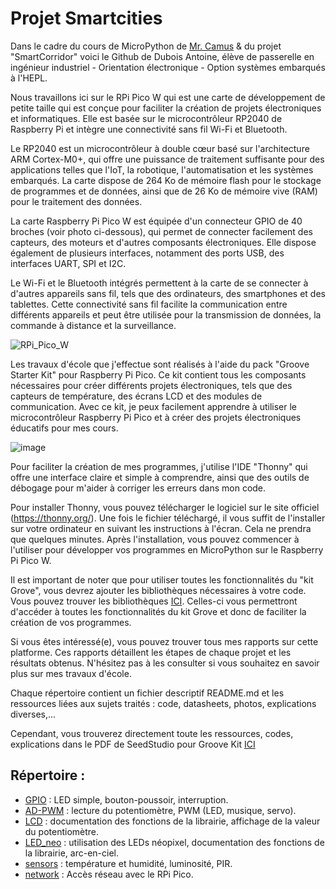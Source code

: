 # Projet Smartcities

Dans le cadre du cours de MicroPython de [Mr. Camus](https://github.com/hepl-camus) & du projet "SmartCorridor" voici le Github de Dubois Antoine, élève de passerelle en ingénieur industriel - Orientation électronique - Option systèmes embarqués à l'HEPL.

Nous travaillons ici sur le RPi Pico W qui est une carte de développement de petite taille qui est conçue pour faciliter la création de projets électroniques et informatiques. Elle est basée sur le microcontrôleur RP2040 de Raspberry Pi et intègre une connectivité sans fil Wi-Fi et Bluetooth.

Le RP2040 est un microcontrôleur à double cœur basé sur l'architecture ARM Cortex-M0+, qui offre une puissance de traitement suffisante pour des applications telles que l'IoT, la robotique, l'automatisation et les systèmes embarqués. La carte dispose de 264 Ko de mémoire flash pour le stockage de programmes et de données, ainsi que de 26 Ko de mémoire vive (RAM) pour le traitement des données.

La carte Raspberry Pi Pico W est équipée d'un connecteur GPIO de 40 broches (voir photo ci-dessous), qui permet de connecter facilement des capteurs, des moteurs et d'autres composants électroniques. Elle dispose également de plusieurs interfaces, notamment des ports USB, des interfaces UART, SPI et I2C.

Le Wi-Fi et le Bluetooth intégrés permettent à la carte de se connecter à d'autres appareils sans fil, tels que des ordinateurs, des smartphones et des tablettes. Cette connectivité sans fil facilite la communication entre différents appareils et peut être utilisée pour la transmission de données, la commande à distance et la surveillance.

![RPi_Pico_W](https://user-images.githubusercontent.com/125505805/220986057-d315d175-f1a6-40c2-9e81-835da921c5e4.png)

Les travaux d'école que j'effectue sont réalisés à l'aide du pack "Groove Starter Kit" pour Raspberry Pi Pico. Ce kit contient tous les composants nécessaires pour créer différents projets électroniques, tels que des capteurs de température, des écrans LCD et des modules de communication. Avec ce kit, je peux facilement apprendre à utiliser le microcontrôleur Raspberry Pi Pico et à créer des projets électroniques éducatifs pour mes cours.

![image](https://user-images.githubusercontent.com/125505805/224513038-80169a9b-650f-497e-b9b0-5ce23e3e218f.png)

Pour faciliter la création de mes programmes, j'utilise l'IDE "Thonny" qui offre une interface claire et simple à comprendre, ainsi que des outils de débogage pour m'aider à corriger les erreurs dans mon code.

Pour installer Thonny, vous pouvez télécharger le logiciel sur le site officiel (https://thonny.org/). Une fois le fichier téléchargé, il vous suffit de l'installer sur votre ordinateur en suivant les instructions à l'écran. Cela ne prendra que quelques minutes. Après l'installation, vous pouvez commencer à l'utiliser pour développer vos programmes en MicroPython sur le Raspberry Pi Pico W.

Il est important de noter que pour utiliser toutes les fonctionnalités du "kit Grove", vous devrez ajouter les bibliothèques nécessaires à votre code. Vous pouvez trouver les bibliothèques [ICI](Ressource/pico-micropython-grove-master.zip). Celles-ci vous permettront d'accéder à toutes les fonctionnalités du kit Grove et donc de faciliter la création de vos programmes.

Si vous êtes intéressé(e), vous pouvez trouver tous mes rapports sur cette platforme. Ces rapports détaillent les étapes de chaque projet et les résultats obtenus. N'hésitez pas à les consulter si vous souhaitez en savoir plus sur mes travaux d'école.

Chaque répertoire contient un fichier descriptif README.md et les ressources liées aux sujets traités : code, datasheets, photos,
explications diverses,...

Cependant, vous trouverez directement toute les ressources, codes, explications dans le PDF de SeedStudio pour Groove Kit [ICI](https://files.seeedstudio.com/wiki/Grove_Shield_for_Pi_Pico_V1.0/Begiinner's-Guide-for-Raspberry-Pi-Pico.pdf)

## Répertoire :

- [GPIO](GPIO) : LED simple, bouton-poussoir, interruption.
- [AD-PWM](AD-PWM) : lecture du potentiomètre, PWM (LED, musique, servo).
- [LCD](LCD) : documentation des fonctions de la librairie, affichage de la valeur du potentiomètre.
- [LED_neo](LED_neo) : utilisation des LEDs néopixel, documentation des fonctions de la librairie, arc-en-ciel.
- [sensors](sensors) : température et humidité, luminosité, PIR.
- [network](network) : Accès réseau avec le RPi Pico.



